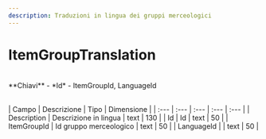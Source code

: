 ```yaml
---
description: Traduzioni in lingua dei gruppi merceologici
---
```

# ItemGroupTranslation

<br>
**Chiavi**
- *Id*
- ItemGroupId, LanguageId
<br><br>

| Campo | Descrizione | Tipo | Dimensione | 
| :--- | :--- | :--- | :--- | :--- |
| Description | Descrizione in lingua  | text | 130 |
| Id | Id | text | 50 |
| ItemGroupId | Id gruppo merceologico | text | 50 |
| LanguageId |  | text | 50 |



